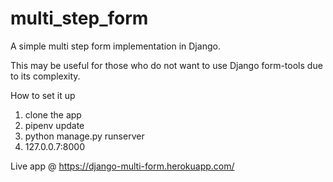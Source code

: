 # multi_step_form
A simple multi step form implementation in Django.

This may be useful for those who do not want to use Django form-tools due to its complexity.

How to set it up
1. clone the app
2. pipenv update
3. python manage.py runserver
4. 127.0.0.7:8000

Live app @ https://django-multi-form.herokuapp.com/

